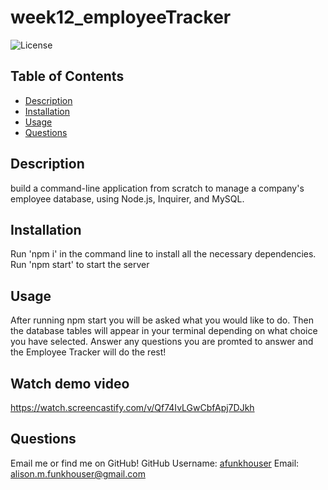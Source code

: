 # week12_employeeTracker

![License](https://img.shields.io/static/v1?label=License&message=MIT&color=BLUE)

## Table of Contents
* [Description](#description)
* [Installation](#installation)
* [Usage](#usage)
* [Questions](#questions)

## Description
build a command-line application from scratch to manage a company's employee database, using Node.js, Inquirer, and MySQL.


## Installation
Run 'npm i' in the command line to install all the necessary dependencies.
Run 'npm start' to start the server


## Usage
After running npm start you will be asked what you would like to do. Then the database tables will appear in your terminal depending on what choice you have selected. Answer any questions you are promted to answer and the Employee Tracker will do the rest!


## Watch demo video
https://watch.screencastify.com/v/Qf74IvLGwCbfApj7DJkh


## Questions
Email me or find me on GitHub!
GitHub Username: [afunkhouser](https://www.github.com/afunkhouser)
Email: alison.m.funkhouser@gmail.com
